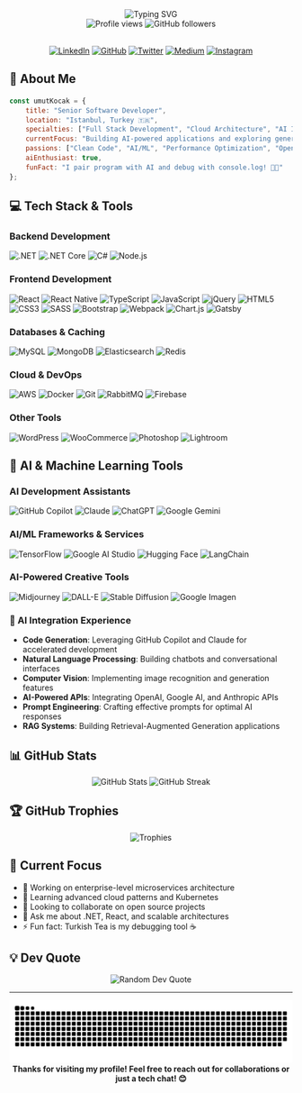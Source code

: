 <div align="center">
  <img src="https://readme-typing-svg.herokuapp.com?font=Fira+Code&size=32&duration=3000&pause=1000&color=58A6FF&center=true&vCenter=true&width=600&lines=Hi+%F0%9F%91%8B%2C+I'm+Umut+Kocak;Senior+Software+Developer;Full+Stack+Engineer" alt="Typing SVG" />
</div>

<div align="center">
  <img src="https://komarev.com/ghpvc/?username=umutkocak&label=Profile%20views&color=0e75b6&style=flat" alt="Profile views" />
  <img src="https://img.shields.io/github/followers/umutkocak?label=Followers&style=social" alt="GitHub followers" />
</div>

<br/>

<div align="center">
  
[![LinkedIn](https://img.shields.io/badge/LinkedIn-0077B5?style=for-the-badge&logo=linkedin&logoColor=white)](https://linkedin.com/in/umutkocak)
[![GitHub](https://img.shields.io/badge/GitHub-100000?style=for-the-badge&logo=github&logoColor=white)](https://github.com/umutkocak)
[![Twitter](https://img.shields.io/badge/Twitter-1DA1F2?style=for-the-badge&logo=twitter&logoColor=white)](https://twitter.com/umutkocak15)
[![Medium](https://img.shields.io/badge/Medium-12100E?style=for-the-badge&logo=medium&logoColor=white)](https://medium.com/@umutkocak)
[![Instagram](https://img.shields.io/badge/Instagram-E4405F?style=for-the-badge&logo=instagram&logoColor=white)](https://instagram.com/umutkocak15)

</div>

## 🚀 About Me

```javascript
const umutKocak = {
    title: "Senior Software Developer",
    location: "Istanbul, Turkey 🇹🇷",
    specialties: ["Full Stack Development", "Cloud Architecture", "AI Integration"],
    currentFocus: "Building AI-powered applications and exploring generative AI",
    passions: ["Clean Code", "AI/ML", "Performance Optimization", "Open Source"],
    aiEnthusiast: true,
    funFact: "I pair program with AI and debug with console.log! 🤖😄"
};
```

## 💻 Tech Stack & Tools

### Backend Development
<div align="left">
  <img src="https://img.shields.io/badge/.NET-512BD4?style=for-the-badge&logo=dotnet&logoColor=white" alt=".NET" />
  <img src="https://img.shields.io/badge/.NET_Core-512BD4?style=for-the-badge&logo=.net&logoColor=white" alt=".NET Core" />
  <img src="https://img.shields.io/badge/C%23-239120?style=for-the-badge&logo=c-sharp&logoColor=white" alt="C#" />
  <img src="https://img.shields.io/badge/Node.js-339933?style=for-the-badge&logo=nodedotjs&logoColor=white" alt="Node.js" />
</div>

### Frontend Development
<div align="left">
  <img src="https://img.shields.io/badge/React-20232A?style=for-the-badge&logo=react&logoColor=61DAFB" alt="React" />
  <img src="https://img.shields.io/badge/React_Native-20232A?style=for-the-badge&logo=react&logoColor=61DAFB" alt="React Native" />
  <img src="https://img.shields.io/badge/TypeScript-007ACC?style=for-the-badge&logo=typescript&logoColor=white" alt="TypeScript" />
  <img src="https://img.shields.io/badge/JavaScript-F7DF1E?style=for-the-badge&logo=javascript&logoColor=black" alt="JavaScript" />
  <img src="https://img.shields.io/badge/jQuery-0769AD?style=for-the-badge&logo=jquery&logoColor=white" alt="jQuery" />
  <img src="https://img.shields.io/badge/HTML5-E34F26?style=for-the-badge&logo=html5&logoColor=white" alt="HTML5" />
  <img src="https://img.shields.io/badge/CSS3-1572B6?style=for-the-badge&logo=css3&logoColor=white" alt="CSS3" />
  <img src="https://img.shields.io/badge/Sass-CC6699?style=for-the-badge&logo=sass&logoColor=white" alt="SASS" />
  <img src="https://img.shields.io/badge/Bootstrap-563D7C?style=for-the-badge&logo=bootstrap&logoColor=white" alt="Bootstrap" />
  <img src="https://img.shields.io/badge/Webpack-8DD6F9?style=for-the-badge&logo=Webpack&logoColor=white" alt="Webpack" />
  <img src="https://img.shields.io/badge/Chart.js-FF6384?style=for-the-badge&logo=chartdotjs&logoColor=white" alt="Chart.js" />
  <img src="https://img.shields.io/badge/Gatsby-663399?style=for-the-badge&logo=gatsby&logoColor=white" alt="Gatsby" />
</div>

### Databases & Caching
<div align="left">
  <img src="https://img.shields.io/badge/MySQL-005C84?style=for-the-badge&logo=mysql&logoColor=white" alt="MySQL" />
  <img src="https://img.shields.io/badge/MongoDB-4EA94B?style=for-the-badge&logo=mongodb&logoColor=white" alt="MongoDB" />
  <img src="https://img.shields.io/badge/Elastic_Search-005571?style=for-the-badge&logo=elasticsearch&logoColor=white" alt="Elasticsearch" />
  <img src="https://img.shields.io/badge/Redis-DC382D?style=for-the-badge&logo=redis&logoColor=white" alt="Redis" />
</div>

### Cloud & DevOps
<div align="left">
  <img src="https://img.shields.io/badge/Amazon_AWS-FF9900?style=for-the-badge&logo=amazonaws&logoColor=white" alt="AWS" />
  <img src="https://img.shields.io/badge/Docker-2CA5E0?style=for-the-badge&logo=docker&logoColor=white" alt="Docker" />
  <img src="https://img.shields.io/badge/Git-F05032?style=for-the-badge&logo=git&logoColor=white" alt="Git" />
  <img src="https://img.shields.io/badge/RabbitMQ-FF6600?style=for-the-badge&logo=rabbitmq&logoColor=white" alt="RabbitMQ" />
  <img src="https://img.shields.io/badge/Firebase-FFCA28?style=for-the-badge&logo=firebase&logoColor=black" alt="Firebase" />
</div>

### Other Tools
<div align="left">
  <img src="https://img.shields.io/badge/WordPress-21759B?style=for-the-badge&logo=wordpress&logoColor=white" alt="WordPress" />
  <img src="https://img.shields.io/badge/WooCommerce-96588A?style=for-the-badge&logo=woocommerce&logoColor=white" alt="WooCommerce" />
  <img src="https://img.shields.io/badge/Adobe%20Photoshop-31A8FF?style=for-the-badge&logo=Adobe%20Photoshop&logoColor=black" alt="Photoshop" />
  <img src="https://img.shields.io/badge/Adobe%20Lightroom-31A8FF?style=for-the-badge&logo=Adobe%20Lightroom&logoColor=white" alt="Lightroom" />
</div>

## 🤖 AI & Machine Learning Tools

### AI Development Assistants
<div align="left">
  <img src="https://img.shields.io/badge/GitHub_Copilot-000000?style=for-the-badge&logo=github&logoColor=white" alt="GitHub Copilot" />
  <img src="https://img.shields.io/badge/Claude-6B5CE6?style=for-the-badge&logo=anthropic&logoColor=white" alt="Claude" />
  <img src="https://img.shields.io/badge/ChatGPT-74aa9c?style=for-the-badge&logo=openai&logoColor=white" alt="ChatGPT" />
  <img src="https://img.shields.io/badge/Google_Gemini-8E75B2?style=for-the-badge&logo=google&logoColor=white" alt="Google Gemini" />
</div>

### AI/ML Frameworks & Services
<div align="left">
  <img src="https://img.shields.io/badge/TensorFlow-FF6F00?style=for-the-badge&logo=tensorflow&logoColor=white" alt="TensorFlow" />
  <img src="https://img.shields.io/badge/Google_AI_Studio-4285F4?style=for-the-badge&logo=google&logoColor=white" alt="Google AI Studio" />
  <img src="https://img.shields.io/badge/Hugging_Face-FFD21E?style=for-the-badge&logo=huggingface&logoColor=black" alt="Hugging Face" />
  <img src="https://img.shields.io/badge/LangChain-1C3C3C?style=for-the-badge&logo=langchain&logoColor=white" alt="LangChain" />
</div>

### AI-Powered Creative Tools
<div align="left">
  <img src="https://img.shields.io/badge/Midjourney-000000?style=for-the-badge&logo=midjourney&logoColor=white" alt="Midjourney" />
  <img src="https://img.shields.io/badge/DALL·E-412991?style=for-the-badge&logo=openai&logoColor=white" alt="DALL-E" />
  <img src="https://img.shields.io/badge/Stable_Diffusion-FF6B6B?style=for-the-badge&logo=stability-ai&logoColor=white" alt="Stable Diffusion" />
  <img src="https://img.shields.io/badge/Google_Imagen-4285F4?style=for-the-badge&logo=google&logoColor=white" alt="Google Imagen" />
</div>

### 🧠 AI Integration Experience

- **Code Generation**: Leveraging GitHub Copilot and Claude for accelerated development
- **Natural Language Processing**: Building chatbots and conversational interfaces
- **Computer Vision**: Implementing image recognition and generation features
- **AI-Powered APIs**: Integrating OpenAI, Google AI, and Anthropic APIs
- **Prompt Engineering**: Crafting effective prompts for optimal AI responses
- **RAG Systems**: Building Retrieval-Augmented Generation applications

## 📊 GitHub Stats

<div align="center">
  <img src="https://github-readme-stats-kappa-ten-12.vercel.app/api?username=umutkocak&show_icons=true&count_private=true&hide_border=true&theme=github_dark" width="48%" alt="GitHub Stats" />
  <img src="https://github-readme-streak-stats.herokuapp.com/?user=umutkocak&hide_border=true&theme=github-dark-blue" width="48%" alt="GitHub Streak" />
</div>

 

## 🏆 GitHub Trophies

<div align="center">
  <img src="https://github-profile-trophy.vercel.app/?username=umutkocak&theme=github_dark&no-frame=true&row=1&column=7" alt="Trophies" />
</div>

 

## 🎯 Current Focus

- 🔭 Working on enterprise-level microservices architecture
- 🌱 Learning advanced cloud patterns and Kubernetes
- 👯 Looking to collaborate on open source projects
- 💬 Ask me about .NET, React, and scalable architectures
- ⚡ Fun fact: Turkish Tea is my debugging tool ☕

## 💡 Dev Quote

<div align="center">
  <img src="https://quotes-github-readme.vercel.app/api?type=horizontal&theme=dark" alt="Random Dev Quote" />
</div>

---

<div align="center">
  <img src="https://raw.githubusercontent.com/Platane/snk/output/github-contribution-grid-snake-dark.svg" alt="Snake animation" />
</div>

<div align="center">
  <b>Thanks for visiting my profile! Feel free to reach out for collaborations or just a tech chat! 😊</b>
</div>
